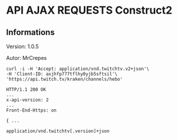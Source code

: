 # API AJAX REQUESTS Construct2
## Informations

Version:
	1.0.5

Autor:
	MrCrepes


    curl -i -H 'Accept: application/vnd.twitchtv.v2+json'\
    -H 'Client-ID: axjhfp777tflhy0yjb5sftsil'\
    'https://api.twitch.tv/kraken/channels/hebo' 
    
    HTTP/1.1 200 OK
    ...
    x-api-version: 2
    ...
    Front-End-Https: on
    
    { ...


```bash
application/vnd.twitchtv[.version]+json
```